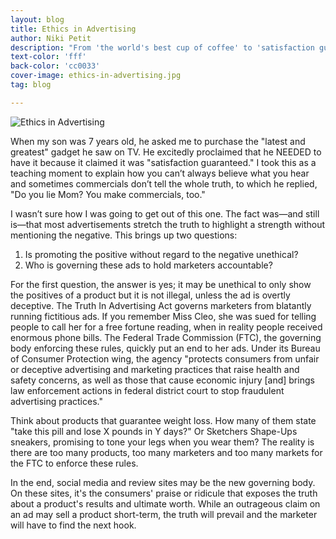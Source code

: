 ```yaml
---
layout: blog
title: Ethics in Advertising
author: Niki Petit
description: "From 'the world's best cup of coffee' to 'satisfaction guaranteed', Director of Business Development Niki Petit shares her thoughts on claims and ethics in the advertising industry."
text-color: 'fff'
back-color: 'cc0033'
cover-image: ethics-in-advertising.jpg
tag: blog

---
```

![Ethics in Advertising](/img/blog/ethics-in-advertising.jpg)

When my son was 7 years old, he asked me to purchase the "latest and greatest" gadget he saw on TV.  He excitedly proclaimed that he NEEDED to have it because it claimed it was "satisfaction guaranteed."  I took this as a teaching moment to explain how you can’t always believe what you hear and sometimes commercials don’t tell the whole truth, to which he replied, "Do you lie Mom? You make commercials, too."

I wasn’t sure how I was going to get out of this one. The fact was—and still is—that most advertisements stretch the truth to highlight a strength without mentioning the negative. This brings up two questions:

1.	Is promoting the positive without regard to the negative unethical?
2.	Who is governing these ads to hold marketers accountable?

For the first question, the answer is yes; it may be unethical to only show the positives of a product but it is not illegal, unless the ad is overtly deceptive. The Truth In Advertising Act governs marketers from blatantly running fictitious ads. If you remember Miss Cleo, she was sued for telling people to call her for a free fortune reading, when in reality people received enormous phone bills. The Federal Trade Commission (FTC), the governing body enforcing these rules, quickly put an end to her ads. Under its Bureau of Consumer Protection wing, the agency "protects consumers from unfair or deceptive advertising and marketing practices that raise health and safety concerns, as well as those that cause economic injury [and] brings law enforcement actions in federal district court to stop fraudulent advertising practices."

Think about products that guarantee weight loss. How many of them state "take this pill and lose X pounds in Y days?" Or Sketchers Shape-Ups sneakers, promising to tone your legs when you wear them? The reality is there are too many products, too many marketers and too many markets for the FTC to enforce these rules.   

In the end, social media and review sites may be the new governing body. On these sites, it's the consumers' praise or ridicule that exposes the truth about a product's results and ultimate worth.  While an outrageous claim on an ad may sell a product short-term, the truth will prevail and the marketer will have to find the next hook.
